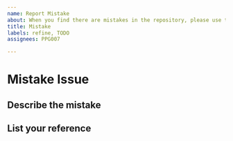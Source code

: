 ```yaml
---
name: Report Mistake
about: When you find there are mistakes in the repository, please use this template.
title: Mistake
labels: refine, TODO
assignees: PPG007

---
```


# Mistake Issue

## Describe the mistake

## List your reference
